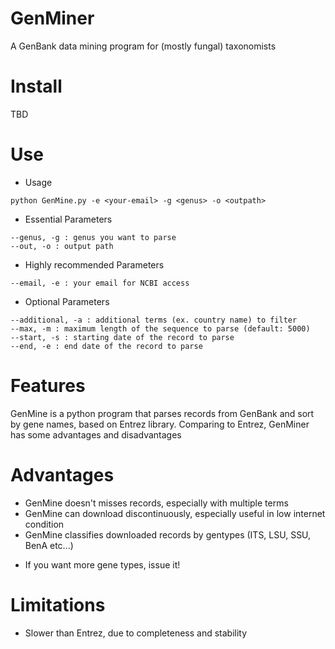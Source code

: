 # GenMiner
 A GenBank data mining program for (mostly fungal) taxonomists
 
# Install
TBD

# Use

* Usage
```
python GenMine.py -e <your-email> -g <genus> -o <outpath>
```

* Essential Parameters
```
--genus, -g : genus you want to parse
--out, -o : output path
```
 
* Highly recommended Parameters
```
--email, -e : your email for NCBI access
```
* Optional Parameters
```
--additional, -a : additional terms (ex. country name) to filter 
--max, -m : maximum length of the sequence to parse (default: 5000)
--start, -s : starting date of the record to parse
--end, -e : end date of the record to parse
```

# Features

 GenMine is a python program that parses records from GenBank and sort by gene names, based on Entrez library.
 Comparing to Entrez, GenMiner has some advantages and disadvantages
 
 # Advantages
 - GenMine doesn't misses records, especially with multiple terms
 - GenMine can download discontinuously, especially useful in low internet condition
 - GenMine classifies downloaded records by gentypes (ITS, LSU, SSU, BenA etc...)
 * If you want more gene types, issue it!

# Limitations
- Slower than Entrez, due to completeness and stability
